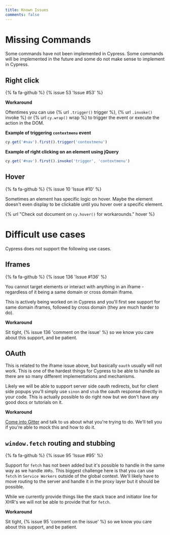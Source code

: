 ```yaml
---
title: Known Issues
comments: false
---
```


# Missing Commands

Some commands have not been implemented in Cypress. Some commands will be implemented in the future and some do not make sense to implement in Cypress.

## Right click

{% fa fa-github %} {% issue 53 'Issue #53' %}

**Workaround**

Oftentimes you can use {% url `.trigger()` trigger %}, {% url `.invoke()` invoke %} or {% url `cy.wrap()` wrap %} to trigger the event or execute the action in the DOM.

**Example of triggering `contextmenu` event**
```javascript
cy.get('#nav').first().trigger('contextmenu')
```

**Example of right clicking on an element using jQuery**
```javascript
cy.get('#nav').first().invoke('trigger', 'contextmenu')
```

## Hover

{% fa fa-github %} {% issue 10 'Issue #10' %}

Sometimes an element has specific logic on hover. Maybe the element doesn't even display to be clickable until you hover over a specific element.

{% url "Check out document on `cy.hover()` for workarounds." hover %}

# Difficult use cases

Cypress does not support the following use cases.

## Iframes

{% fa fa-github %} {% issue 136 'Issue #136' %}

You cannot target elements or interact with anything in an iframe - regardless of it being a same domain or cross domain iframe.

This is actively being worked on in Cypress and you'll first see support for same domain iframes, followed by cross domain (they are much harder to do).

**Workaround**

Sit tight, {% issue 136 'comment on the issue' %} so we know you care about this support, and be patient.

## OAuth

This is related to the iframe issue above, but basically `oauth` usually will not work. This is one of the hardest things for Cypress to be able to handle as there are so many different implementations and mechanisms.

Likely we will be able to support server side oauth redirects, but for client side popups you'll simply use `sinon` and `stub` the oauth response directly in your code. This is actually possible to do right now but we don't have any good docs or tutorials on it.

**Workaround**

[Come into Gitter](https://gitter.im/cypress-io/cypress) and talk to us about what you're trying to do. We'll tell you if you're able to mock this and how to do it.

## `window.fetch` routing and stubbing

{% fa fa-github %} {% issue 95 'Issue #95' %}

Support for `fetch` has not been added but it's possible to handle in the same way as we handle `XHRs`. This biggest challenge here is that you can use `fetch` in `Service Workers` outside of the global context. We'll likely have to move routing to the server and handle it in the proxy layer but it should be possible.

While we currently provide things like the stack trace and initiator line for XHR's we will not be able to provide that for `fetch`.

**Workaround**

Sit tight, {% issue 95 'comment on the issue' %} so we know you care about this support, and be patient.
